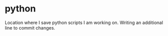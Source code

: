 # python
Location where I save python scripts I am working on.
Writing an additional line to commit changes.
